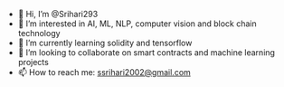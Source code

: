 - 👋 Hi, I’m @Srihari293
- 👀 I’m interested in AI, ML, NLP, computer vision and block chain technology 
- 🌱 I’m currently learning solidity and tensorflow 
- 💞️ I’m looking to collaborate on smart contracts and machine learning projects 
- 📫 How to reach me: ssrihari2002@gmail.com

<!---
Srihari293/Srihari293 is a ✨ special ✨ repository because its `README.md` (this file) appears on your GitHub profile.
You can click the Preview link to take a look at your changes.
--->
